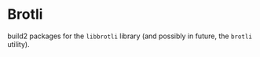 # Brotli

build2 packages for the `libbrotli` library (and possibly in future, the
`brotli` utility).
